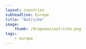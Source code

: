 ```yaml
---
layout: countries
subheadline: Europe
title: "Autriche"
image:
    thumb: /drapeaux/autriche.png
tags:
    - europe
---
```

